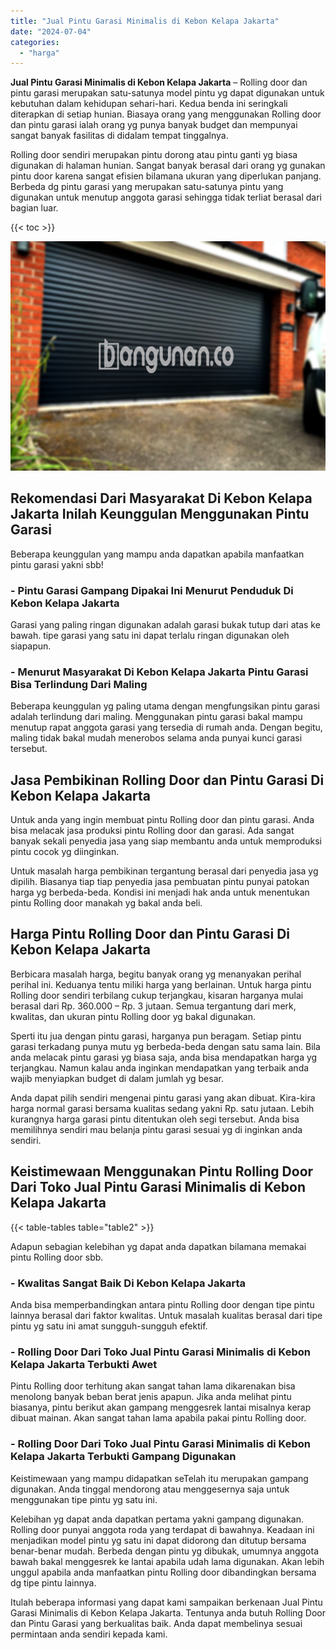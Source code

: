 ```yaml
---
title: "Jual Pintu Garasi Minimalis di Kebon Kelapa Jakarta"
date: "2024-07-04"
categories: 
  - "harga"
---
```


**Jual Pintu Garasi Minimalis di Kebon Kelapa Jakarta** – Rolling door dan pintu garasi merupakan satu-satunya model pintu yg dapat digunakan untuk kebutuhan dalam kehidupan sehari-hari. Kedua benda ini seringkali diterapkan di setiap hunian. Biasaya orang yang menggunakan Rolling door dan pintu garasi ialah orang yg punya banyak budget dan mempunyai sangat banyak fasilitas di didalam tempat tinggalnya.

Rolling door sendiri merupakan pintu dorong atau pintu ganti yg biasa digunakan di halaman hunian. Sangat banyak berasal dari orang yg gunakan pintu door karena sangat efisien bilamana ukuran yang diperlukan panjang. Berbeda dg pintu garasi yang merupakan satu-satunya pintu yang digunakan untuk menutup anggota garasi sehingga tidak terliat berasal dari bagian luar.

{{< toc >}}

![Jual Pintu Garasi Minimalis di Kebon Kelapa Jakarta](/images/pintu-garasi-29.png)

## Rekomendasi Dari Masyarakat Di Kebon Kelapa Jakarta Inilah Keunggulan Menggunakan Pintu Garasi

Beberapa keunggulan yang mampu anda dapatkan apabila manfaatkan pintu garasi yakni sbb!

### \- Pintu Garasi Gampang Dipakai Ini Menurut Penduduk Di Kebon Kelapa Jakarta

Garasi yang paling ringan digunakan adalah garasi bukak tutup dari atas ke bawah. tipe garasi yang satu ini dapat terlalu ringan digunakan oleh siapapun.

### \- Menurut Masyarakat Di Kebon Kelapa Jakarta Pintu Garasi Bisa Terlindung Dari Maling

Beberapa keunggulan yg paling utama dengan mengfungsikan pintu garasi adalah terlindung dari maling. Menggunakan pintu garasi bakal mampu menutup rapat anggota garasi yang tersedia di rumah anda. Dengan begitu, maling tidak bakal mudah menerobos selama anda punyai kunci garasi tersebut.

## Jasa Pembikinan Rolling Door dan Pintu Garasi Di Kebon Kelapa Jakarta

Untuk anda yang ingin membuat pintu Rolling door dan pintu garasi. Anda bisa melacak jasa produksi pintu Rolling door dan garasi. Ada sangat banyak sekali penyedia jasa yang siap membantu anda untuk memproduksi pintu cocok yg diinginkan.

Untuk masalah harga pembikinan tergantung berasal dari penyedia jasa yg dipilih. Biasanya tiap tiap penyedia jasa pembuatan pintu punyai patokan harga yg berbeda-beda. Kondisi ini menjadi hak anda untuk menentukan pintu Rolling door manakah yg bakal anda beli.

## Harga Pintu Rolling Door dan Pintu Garasi Di Kebon Kelapa Jakarta

Berbicara masalah harga, begitu banyak orang yg menanyakan perihal perihal ini. Keduanya tentu miliki harga yang berlainan. Untuk harga pintu Rolling door sendiri terbilang cukup terjangkau, kisaran harganya mulai berasal dari Rp. 360.000 – Rp. 3 jutaan. Semua tergantung dari merk, kwalitas, dan ukuran pintu Rolling door yg bakal digunakan.

Sperti itu jua dengan pintu garasi, harganya pun beragam. Setiap pintu garasi terkadang punya mutu yg berbeda-beda dengan satu sama lain. Bila anda melacak pintu garasi yg biasa saja, anda bisa mendapatkan harga yg terjangkau. Namun kalau anda inginkan mendapatkan yang terbaik anda wajib menyiapkan budget di dalam jumlah yg besar.

Anda dapat pilih sendiri mengenai pintu garasi yang akan dibuat. Kira-kira harga normal garasi bersama kualitas sedang yakni Rp. satu jutaan. Lebih kurangnya harga garasi pintu ditentukan oleh segi tersebut. Anda bisa memilihnya sendiri mau belanja pintu garasi sesuai yg di inginkan anda sendiri.

## Keistimewaan Menggunakan Pintu Rolling Door Dari Toko Jual Pintu Garasi Minimalis di Kebon Kelapa Jakarta

{{< table-tables table="table2" >}}

Adapun sebagian kelebihan yg dapat anda dapatkan bilamana memakai pintu Rolling door sbb.

### \- Kwalitas Sangat Baik Di Kebon Kelapa Jakarta

Anda bisa memperbandingkan antara pintu Rolling door dengan tipe pintu lainnya berasal dari faktor kwalitas. Untuk masalah kualitas berasal dari tipe pintu yg satu ini amat sungguh-sungguh efektif.

### \- Rolling Door Dari Toko Jual Pintu Garasi Minimalis di Kebon Kelapa Jakarta Terbukti Awet

Pintu Rolling door terhitung akan sangat tahan lama dikarenakan bisa menolong banyak beban berat jenis apapun. Jika anda melihat pintu biasanya, pintu berikut akan gampang menggesrek lantai misalnya kerap dibuat mainan. Akan sangat tahan lama apabila pakai pintu Rolling door.

### \- Rolling Door Dari Toko Jual Pintu Garasi Minimalis di Kebon Kelapa Jakarta Terbukti Gampang Digunakan

Keistimewaan yang mampu didapatkan seTelah itu merupakan gampang digunakan. Anda tinggal mendorong atau menggesernya saja untuk menggunakan tipe pintu yg satu ini.

Kelebihan yg dapat anda dapatkan pertama yakni gampang digunakan. Rolling door punyai anggota roda yang terdapat di bawahnya. Keadaan ini menjadikan model pintu yg satu ini dapat didorong dan ditutup bersama benar-benar mudah. Berbeda dengan pintu yg dibukak, umumnya anggota bawah bakal menggesrek ke lantai apabila udah lama digunakan. Akan lebih unggul apabila anda manfaatkan pintu Rolling door dibandingkan bersama dg tipe pintu lainnya.

Itulah beberapa informasi yang dapat kami sampaikan berkenaan Jual Pintu Garasi Minimalis di Kebon Kelapa Jakarta. Tentunya anda butuh Rolling Door dan Pintu Garasi yang berkualitas baik. Anda dapat membelinya sesuai permintaan anda sendiri kepada kami.
